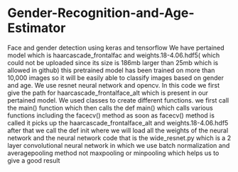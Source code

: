 # Gender-Recognition-and-Age-Estimator
Face and gender detection using keras and tensorflow
We have  pertained model which is haarcascade_frontalfac and weights.18-4.06.hdf5( which could not be uploaded since its size is 186mb larger than 25mb which is allowed in github) this pretrained model has been trained on more than 10,000 images so it will be easily able to classify images based on gender and age. 
We use resnet neural network and opencv.
In this code we first give the path for haarcascade_frontalface_alt which is present in our pertained model.
We used classes to create different functions.
we first call the main() function  which then calls the def main() which calls various functions including the facecv() method as soon as facecv() method is called it picks up the haarcascade_frontalface_alt and weights.18-4.06.hdf5
after that we call the def init where we will load all the weights of the neural network and the neural network code that is the wide_resnet.py which is a 2 layer convolutional neural network in which we use batch normalization and averagepooling method not maxpooling or minpooling
which helps us to give a good result
